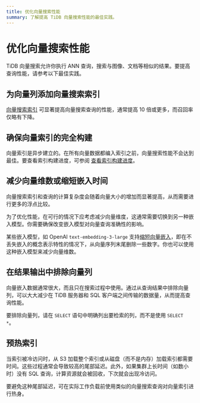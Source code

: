 ```yaml
---
title: 优化向量搜索性能
summary: 了解提高 TiDB 向量搜索性能的最佳实践。
---
```


# 优化向量搜索性能

TiDB 向量搜索允许你执行 ANN 查询，搜索与图像、文档等相似的结果。要提高查询性能，请参考以下最佳实践。

## 为向量列添加向量搜索索引

[向量搜索索引](/vector-search-index.md) 可显著提高向量搜索查询的性能，通常提高 10 倍或更多，而召回率仅略有下降。

## 确保向量索引的完全构建

向量索引是异步建立的。在所有向量数据都编入索引之前，向量搜索性能不会达到最佳。要查看索引构建进度，可参阅 [查看索引构建进度](/vector-search-index.md#view-index-build-progress)。

## 减少向量维数或缩短嵌入时间

向量搜索索引和查询的计算复杂度会随着向量大小的增加而显著提高，从而需要进行更多的浮点比较。

为了优化性能，在可行的情况下应考虑减少向量维度，这通常需要切换到另一种嵌入模型。你需要确保改变嵌入模型对向量查询准确性的影响。

某些嵌入模型，如 OpenAI `text-embedding-3-large` 支持[缩短向量嵌入](https://openai.com/index/new-embedding-models-and-api-updates/)，即在不丢失嵌入的概念表示特性的情况下，从向量序列末尾删除一些数字。你也可以使用这种嵌入模型来减少向量维数。

## 在结果输出中排除向量列

向量嵌入数据通常很大，而且只在搜索过程中使用。通过从查询结果中排除向量列，可以大大减少在 TiDB 服务器和 SQL 客户端之间传输的数据量，从而提高查询性能。

要排除向量列，请在 `SELECT` 语句中明确列出要检索的列，而不是使用 `SELECT *`。

## 预热索引

当索引被冷访问时，从 S3 加载整个索引或从磁盘（而不是内存）加载索引都需要时间。这些过程通常会导致较高的尾部延迟。此外，如果集群上长时间（如数小时）没有 SQL 查询，计算资源就会被回收，下次就会出现冷访问。

要避免这种尾部延迟，可在实际工作负载前使用类似的向量搜索查询对向量索引进行热身。